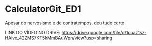 # CalculatorGit_ED1
Apesar do nervosismo e de contratempos, deu tudo certo.

LINK DO VÍDEO NO DRIVE:
https://drive.google.com/file/d/1cuaz1sz-HAive_42ZMS7KT5kMmBAuWpn/view?usp=sharing
